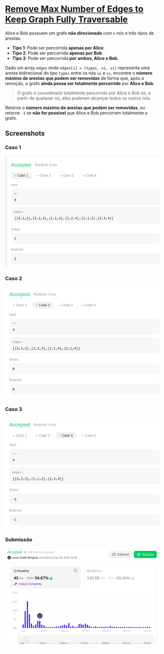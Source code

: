 # [Remove Max Number of Edges to Keep Graph Fully Traversable](https://leetcode.com/problems/remove-max-number-of-edges-to-keep-graph-fully-traversable/description/)

Alice e Bob possuem um grafo **não direcionado** com `n` nós e três tipos de arestas:

- **Tipo 1**: Pode ser percorrida **apenas por Alice**.  
- **Tipo 2**: Pode ser percorrida **apenas por Bob**.  
- **Tipo 3**: Pode ser percorrida **por ambos, Alice e Bob**.

Dado um array `edges` onde `edges[i] = [typei, ui, vi]` representa uma aresta bidirecional do tipo `typei` entre os nós `ui` e `vi`, encontre o **número máximo de arestas que podem ser removidas** de forma que, após a remoção, o grafo **ainda possa ser totalmente percorrido** por **Alice e Bob**.

> O grafo é considerado totalmente percorrido por Alice e Bob se, a partir de qualquer nó, eles puderem alcançar todos os outros nós.

Retorne o **número máximo de arestas que podem ser removidas**, ou retorne `-1` se **não for possível** que Alice e Bob percorram totalmente o grafo.

## Screenshots

### Caso 1

![Case1](/Remove%20Max/assets/img/caso1.png)

### Caso 2

![Case2](/Remove%20Max/assets/img/caso2.png)

### Caso 3

![Case3](/Remove%20Max/assets/img/caso3.png)

### Submissão

![Submission](/Remove%20Max/assets/img/submissao.png)
